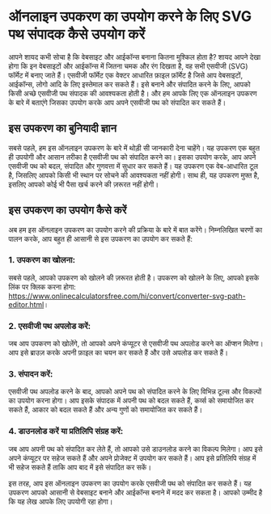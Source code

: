 ऑनलाइन उपकरण का उपयोग करने के लिए SVG पथ संपादक कैसे उपयोग करें
===============================================================

आपने शायद कभी सोचा है कि वेबसाइट और आईकॉन्स बनाना कितना मुश्किल होता है? शायद आपने देखा होगा कि इन वेबसाइटों और आईकॉन्स में जितना चमक और रंग दिखता है, वह सभी एसवीजी (SVG) फॉर्मेट में बनाए जाते हैं। एसवीजी फॉर्मेट एक वेक्टर आधारित फ़ाइल फ़ॉर्मेट है जिसे आप वेबसाइटों, आईकॉन्स, लोगो आदि के लिए इस्तेमाल कर सकते हैं। इसे बनाने और संपादित करने के लिए, आपको किसी अच्छे एसवीजी पथ संपादक की आवश्यकता होती है। और हम आपके लिए एक ऑनलाइन उपकरण के बारे में बताएंगे जिसका उपयोग करके आप अपने एसवीजी पथ को संपादित कर सकते हैं।

इस उपकरण का बुनियादी ज्ञान
--------------------------

सबसे पहले, हम इस ऑनलाइन उपकरण के बारे में थोड़ी सी जानकारी देना चाहेंगे। यह उपकरण एक बहुत ही उपयोगी और आसान तरीका है एसवीजी पथ को संपादित करने का। इसका उपयोग करके, आप अपने एसवीजी पथ को बदल, संपादित और गुणवत्ता में सुधार कर सकते हैं। यह उपकरण एक वेब-आधारित टूल है, जिसलिए आपको किसी भी स्थान पर सोचने की आवश्यकता नहीं होगी। साथ ही, यह उपकरण मुफ्त है, इसलिए आपको कोई भी पैसा खर्च करने की ज़रूरत नहीं होगी।

इस उपकरण का उपयोग कैसे करें
---------------------------

अब हम इस ऑनलाइन उपकरण का उपयोग करने की प्रक्रिया के बारे में बात करेंगे। निम्नलिखित चरणों का पालन करके, आप बहुत ही आसानी से इस उपकरण का उपयोग कर सकते हैं:

### 1. उपकरण का खोलना:

सबसे पहले, आपको उपकरण को खोलने की ज़रूरत होती है। उपकरण को खोलने के लिए, आपको इसके लिंक पर क्लिक करना होगा: <https://www.onlinecalculatorsfree.com/hi/convert/converter-svg-path-editor.html>।

### 2. एसवीजी पथ अपलोड करें:

जब आप उपकरण को खोलेंगे, तो आपको अपने कंप्यूटर से एसवीजी पथ अपलोड करने का ऑप्शन मिलेगा। आप इसे ब्राउज़ करके अपनी फ़ाइल का चयन कर सकते हैं और उसे अपलोड कर सकते हैं।

### 3. संपादन करें:

एसवीजी पथ अपलोड करने के बाद, आपको अपने पथ को संपादित करने के लिए विभिन्न टूल्स और विकल्पों का उपयोग करना होगा। आप इसके संपादक में अपनी पथ को बदल सकते हैं, कर्व्स को समायोजित कर सकते हैं, आकार को बदल सकते हैं और अन्य गुणों को समायोजित कर सकते हैं।

### 4. डाउनलोड करें या प्रतिलिपि संग्रह करें:

जब आप अपनी पथ को संपादित कर लेते हैं, तो आपको उसे डाउनलोड करने का विकल्प मिलेगा। आप इसे अपने कंप्यूटर पर सहेज सकते हैं और अपने प्रोजेक्ट में उपयोग कर सकते हैं। आप इसे प्रतिलिपि संग्रह में भी सहेज सकते हैं ताकि आप बाद में इसे संपादित कर सकें।

इस तरह, आप इस ऑनलाइन उपकरण का उपयोग करके एसवीजी पथ को संपादित कर सकते हैं। यह उपकरण आपको आसानी से वेबसाइट बनाने और आईकॉन्स बनाने में मदद कर सकता है। आपको उम्मीद है कि यह लेख आपके लिए उपयोगी रहा होगा।